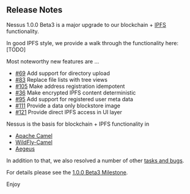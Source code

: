 Release Notes
-------------------

Nessus 1.0.0 Beta3 is a major upgrade to our blockchain + [IPFS](https://ipfs.io/#why) functionality.   
 
In good IPFS style, we provide a walk through the functionality here: [TODO]
 
Most noteworthy new features are ...

* [#69][69] Add support for directory upload
* [#83][83] Replace file lists with tree views
* [#105][105] Make address registration idempotent
* [#36][36] Make encrypted IPFS content deterministic
* [#95][95] Add support for registered user meta data
* [#111][111] Provide a data only blockstore image
* [#121][121] Provide direct IPFS access in UI layer

Nessus is the basis for blockchain + IPFS functionality in 

* [Apache Camel](http://camel.apache.org/)
* [WildFly-Camel](http://wildfly-extras.github.io/wildfly-camel/) 
* [Aegeus](https://aegeus.io/) 

In addition to that, we also resolved a number of other [tasks and bugs](https://github.com/jboss-fuse/nessus/blob/master/docs/Changelog.md).

For details please see the [1.0.0 Beta3 Milestone](https://github.com/jboss-fuse/nessus/issues?q=milestone%3A%221.0.0+Beta3%22).

Enjoy

[36]: https://github.com/jboss-fuse/nessus/issues/36
[69]: https://github.com/jboss-fuse/nessus/issues/69
[83]: https://github.com/jboss-fuse/nessus/issues/83
[95]: https://github.com/jboss-fuse/nessus/issues/95
[105]: https://github.com/jboss-fuse/nessus/issues/105
[111]: https://github.com/jboss-fuse/nessus/issues/111
[121]: https://github.com/jboss-fuse/nessus/issues/121
